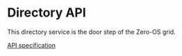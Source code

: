# Directory API

This directory service is the door step of the Zero-OS grid.

[API specification](https://rawgit.com/zero-os/0-directory/master/specs/directory.html)
